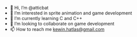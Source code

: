 - 👋 Hi, I’m @atticbat
- 👀 I’m interested in sprite animation and game development
- 🌱 I’m currently learning C and C++
- 💞️ I’m looking to collaborate on game development
- 📫 How to reach me kewin.hatlas@gmail.com

<!---
atticbat/atticbat is a ✨ special ✨ repository because its `README.md` (this file) appears on your GitHub profile.
You can click the Preview link to take a look at your changes.
--->
